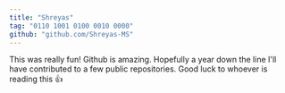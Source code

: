```yaml
---
title: "Shreyas"
tag: "0110 1001 0100 0010 0000"
github: "github.com/Shreyas-MS"
---
```


This was really fun! 
Github is amazing. Hopefully a year down the line I'll have contributed to a few public repositories.
Good luck to whoever is reading this :+1: 